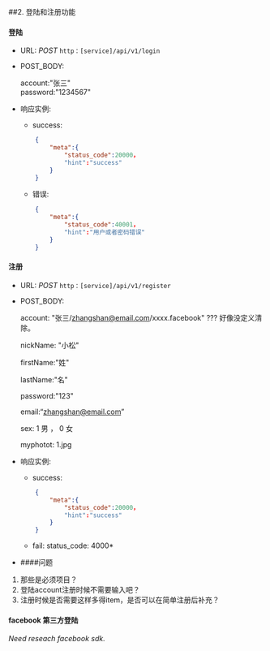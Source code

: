 ##2. 登陆和注册功能

#### 登陆

* URL: *POST* `http：[service]/api/v1/login`

* POST_BODY: 
	
	account:"张三"	
	password:"1234567" 
	
* 响应实例:
	- success:
	
	```json
		{
			"meta":{
				"status_code":20000，
				"hint":"success"
			}
		}
	
	```
	- 错误:
	
	```json
		{
			"meta":{
				"status_code":40001，
				"hint":"用户或者密码错误"
			}
		}
	
	```
	
<!--* remark：-->


#### 注册

* URL: *POST* `http：[service]/api/v1/register`
* POST_BODY:
	
	account: "张三/zhangshan@email.com/xxxx.facebook" ??? 好像没定义清除。
	
	nickName: "小松"
	
	firstName:"姓"
	
	lastName:"名"
	
	password:"123"
	
	email:“zhangshan@email.com”
	
	sex: 1 男 ， 0 女
	
	myphotot: 1.jpg 


* 响应实例:
	- success:
	
	```json
		{
			"meta":{
				"status_code":20000，
				"hint":"success"
			}
		}
	
	```
  - fail:
    status_code: 4000*


* ####问题
 1. 那些是必须项目？
 2. 登陆account注册时候不需要输入吧？
 3. 注册时候是否需要这样多得item，是否可以在简单注册后补充？

 
	

#### facebook 第三方登陆
  *Need reseach facebook sdk.*

	
	
	
	
	
	